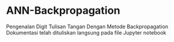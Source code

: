 # ANN-Backpropagation
Pengenalan Digit Tulisan Tangan Dengan Metode Backpropagation<br>
Dokumentasi telah dituliskan langsung pada file Jupyter notebook
